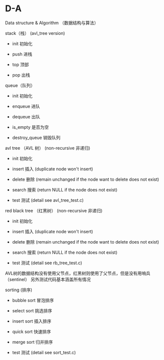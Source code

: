 # D-A
Data structure &amp; Algorithm （数据结构与算法）

stack（栈） (avl_tree version)

- init 初始化

- push 进栈

- top 顶部

- pop 出栈

queue（队列）

- init 初始化

- enqueue 进队

- dequeue 出队

- is_empty 是否为空

- destroy_queue 销毁队列

avl tree （AVL 树） (non-recursive 非递归)

- init 初始化

- insert 插入 (duplicate node won't insert)

- delete 删除 (remain unchanged if the node want to delete does not exist)

- search 搜索 (return NULL if the node does not exist)

- test 测试 (detail see avl_tree_test.c)

red black tree （红黑树） (non-recursive 非递归)

- init 初始化

- insert 插入 (duplicate node won't insert)

- delete 删除 (remain unchanged if the node want to delete does not exist)

- search 搜索 (return NULL if the node does not exist)

- test 测试 (detail see rb_tree_test.c)


AVL树的数据结构没有使用父节点，红黑树则使用了父节点，但是没有用哨兵（sentinel）
另外测试代码基本涵盖所有情况

sorting (排序)

- bubble sort 冒泡排序

- select sort 挑选排序

- insert sort 插入排序

- quick sort 快速排序

- merge sort 归并排序

- test 测试 (detail see sort_test.c)